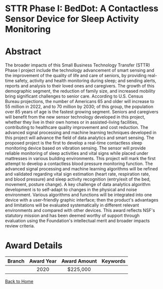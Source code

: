 
STTR Phase I: BedDot: A Contactless Sensor Device for Sleep Activity Monitoring
===============================================================================

# Abstract


The broader impacts of this Small Business Technology Transfer (STTR) Phase I project include the technology advancement of smart sensing and the improvement of the quality of life and care of seniors, by providing real-time safety, activity and health monitoring during sleep; and sending alerts, reports and analysis to their loved ones and caregivers. The growth of this demographic segment, the reduction of family size, and increased mobility bring significant challenges to senior care. According to U.S. Census Bureau projections, the number of Americans 65 and older will increase to 55 million in 2022, and to 70 million by 2030; of this group, the population over 85 years of age is the fastest growing segment. Seniors and caregivers will benefit from the new sensor technology developed in this project, whether they live in their own homes or in assisted-living facilities, contributing to healthcare quality improvement and cost reduction. The advanced signal processing and machine learning techniques developed in this project will advance the field of data analytics and smart sensing. The proposed project is the first to develop a real-time contactless sleep monitoring device based on vibration sensing. The sensor will provide reliable monitoring of sleep activities and vital signs while placed under mattresses in various building environments. This project will mark the first attempt to develop a contactless blood pressure monitoring function. The advanced signal processing and machine learning algorithms will be refined and validated regarding vital sign estimation (heart rate, respiration rate, and blood pressure) and sleep activity recognition (entry/exit of the bed, movement, posture change). A key challenge of data analytics algorithm development is to self-adapt to changes in the physical and noise environment. Various algorithms and functions will be integrated into one device with a user-friendly graphic interface; then the product's advantages and limitations will be evaluated systematically in different relevant environments and compared with other devices. This award reflects NSF's statutory mission and has been deemed worthy of support through evaluation using the Foundation's intellectual merit and broader impacts review criteria.  

# Award Details

|Branch|Award Year|Award Amount|Keywords|
| :---: | :---: | :---: | :---: |
||2020|$225,000||
  
  


[Back to Home](https://github.com/chrischow/dod_sbir_awards#559)